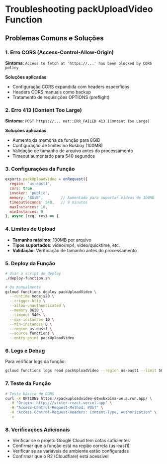 # Troubleshooting packUploadVideo Function

## Problemas Comuns e Soluções

### 1. Erro CORS (Access-Control-Allow-Origin)
**Sintoma**: `Access to fetch at 'https://...' has been blocked by CORS policy`

**Soluções aplicadas**:
- Configuração CORS expandida com headers específicos
- Headers CORS manuais como backup
- Tratamento de requisições OPTIONS (preflight)

### 2. Erro 413 (Content Too Large)
**Sintoma**: `POST https://... net::ERR_FAILED 413 (Content Too Large)`

**Soluções aplicadas**:
- Aumento da memória da função para 8GiB
- Configuração de limites no Busboy (100MB)
- Validação de tamanho de arquivo antes do processamento
- Timeout aumentado para 540 segundos

### 3. Configurações da Função
```javascript
exports.packUploadVideo = onRequest({
  region: 'us-east1',
  cors: true,
  invoker: 'public',
  memory: '8GiB',        // Aumentado para suportar vídeos de 100MB
  timeoutSeconds: 540,   // 9 minutos
  maxInstances: 10,
  minInstances: 0
}, async (req, res) => {
```

### 4. Limites de Upload
- **Tamanho máximo**: 100MB por arquivo
- **Tipos suportados**: video/mp4, video/quicktime, etc.
- **Validação**: Verificação de tamanho antes do processamento

### 5. Deploy da Função
```bash
# Usar o script de deploy
./deploy-function.sh

# Ou manualmente
gcloud functions deploy packUploadVideo \
  --runtime nodejs20 \
  --trigger-http \
  --allow-unauthenticated \
  --memory 8GiB \
  --timeout 540s \
  --max-instances 10 \
  --min-instances 0 \
  --region us-east1 \
  --source functions \
  --entry-point packUploadVideo
```

### 6. Logs e Debug
Para verificar logs da função:
```bash
gcloud functions logs read packUploadVideo --region us-east1 --limit 50
```

### 7. Teste da Função
```bash
# Teste básico de CORS
curl -X OPTIONS https://packuploadvideo-6twxbx5ima-ue.a.run.app/ \
  -H "Origin: https://vixter-react.vercel.app" \
  -H "Access-Control-Request-Method: POST" \
  -H "Access-Control-Request-Headers: Content-Type, Authorization" \
  -v
```

### 8. Verificações Adicionais
- Verificar se o projeto Google Cloud tem cotas suficientes
- Confirmar que a função está na região correta (us-east1)
- Verificar se as variáveis de ambiente estão configuradas
- Confirmar que o R2 (Cloudflare) está acessível
